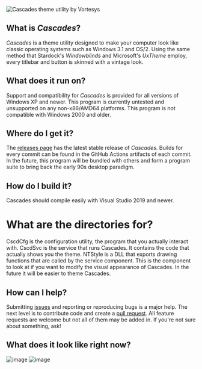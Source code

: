 ![Cascades theme utility by Vortesys](/misc/cascadesbeta.jpg)

## What is *Cascades*?
*Cascades* is a theme utility designed to make your computer look like classic operating systems such as Windows 3.1 and OS/2. Using the same method that Stardock's *Windowblinds* and Microsoft's *UxTheme* employ, every titlebar and button is skinned with a vintage look.

## What does it run on?
Support and compatibility for *Cascades* is provided for all versions of Windows XP and newer. This program is currently untested and unsupported on any non-x86/AMD64 platforms. This program is not compatible with Windows 2000 and older.

## Where do I get it?
The [releases page](https://github.com/Vortesys/Cascades/releases/latest) has the latest stable release of *Cascades*. Builds for every commit can be found in the GitHub Actions artifacts of each commit. In the future, this program will be bundled with others and form a program suite to bring back the early 90s desktop paradigm.

## How do I build it?
Cascades should compile easily with Visual Studio 2019 and newer.

# What are the directories for?

CscdCfg is the configuration utility, the program that you actually interact with.
CscdSvc is the service that runs Cascades. It contains the code that actually shows you the theme.
NTStyle is a DLL that exports drawing functions that are called by the service component. This is the component to look at if you want to modify the visual appearance of Cascades. In the future it will be easier to theme Cascades.

## How can I help?
Submitting [issues](/issues) and reporting or reproducing bugs is a major help. The next level is to contribute code and create a [pull request](/pulls). All feature requests are welcome but not all of them may be added in. If you're not sure about something, ask!

## What does it look like right now?
![image](https://github.com/Vortesys/Cascades/assets/36094486/8c676043-1558-4b65-a270-2441b7f8406d)
![image](https://github.com/Vortesys/Cascades/assets/36094486/a4a9735c-500b-439f-af45-33ebc4c28185)
